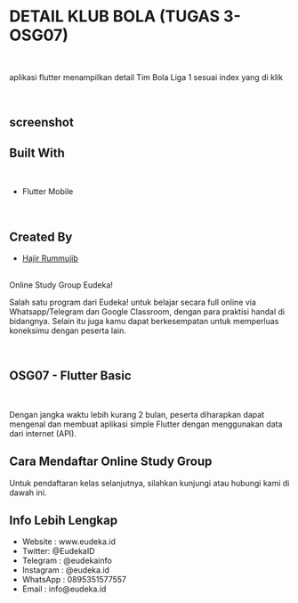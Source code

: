 <h1>DETAIL KLUB BOLA (TUGAS 3-OSG07)</h1><br>
<p>aplikasi flutter menampilkan detail Tim Bola Liga 1 sesuai index yang di klik</p><br>
<h2>screenshot</h2>
<h2>Built With</h2><br>
<ul>
<li>Flutter Mobile</li>
</ul><br>
<h2>Created By</h2>
<ul>
<li><a href="hajirmujib@gmail.com">Hajir Rummujib</a></li>
</ul><br>
<a>Online Study Group Eudeka!</a><br>
<p>Salah satu program dari Eudeka! untuk belajar secara full online via Whatsapp/Telegram dan Google Classroom, dengan para praktisi handal di bidangnya. Selain itu juga kamu dapat berkesempatan untuk memperluas koneksimu dengan peserta lain.</p><br>
<h2>OSG07 - Flutter Basic</h2><br>
<p>Dengan jangka waktu lebih kurang 2 bulan, peserta diharapkan dapat mengenal dan membuat aplikasi simple Flutter dengan menggunakan data dari internet (API).</p>
<h2>Cara Mendaftar Online Study Group</h2>
<p>Untuk pendaftaran kelas selanjutnya, silahkan kunjungi atau hubungi kami di dawah ini.</p>

<h2>Info Lebih Lengkap</h2>
<ul style{list-style:none}>
<li>Website : www.eudeka.id</li>
<li>Twitter: @EudekaID</li>
<li>Telegram : @eudekainfo</li>
<li>Instagram : @eudeka.id</li>
<li>WhatsApp : 0895351577557</li>
<li>Email : info@eudeka.id</li>
</ul>

